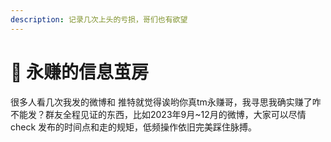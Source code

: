 ```yaml
---
description: 记录几次上头的亏损，哥们也有欲望
---
```


# 🧐 永赚的信息茧房

很多人看几次我发的微博和 推特就觉得诶哟你真tm永赚哥，我寻思我确实赚了咋不能发？群友全程见证的东西，比如2023年9月\~12月的微博，大家可以尽情check 发布的时间点和走的规矩，低频操作依旧完美踩住脉搏。
